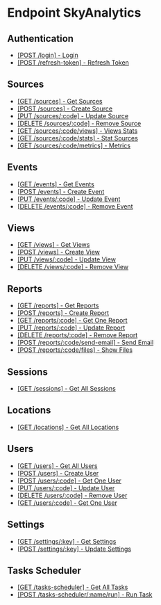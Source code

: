 # Endpoint SkyAnalytics

## Authentication
- [[POST /login] - Login](auth/login.md)
- [[POST /refresh-token] - Refresh Token](auth/refresh-token.md)

## Sources
- [[GET /sources] - Get Sources](sources/getAll.md)
- [[POST /sources] - Create Source](sources/create.md)
- [[PUT /sources/:code] - Update Source](sources/update.md)
- [[DELETE /sources/:code] - Remove Source](sources/remove.md)
- [[GET /sources/:code/views] - Views Stats](sources/views.md)
- [[GET /sources/:code/stats] - Stat Sources](sources/stats.md)
- [[GET /sources/:code/metrics] - Metrics](sources/metrics.md)

## Events
- [[GET /events] - Get Events](events/getAll.md)
- [[POST /events] - Create Event](events/create.md)
- [[PUT /events/:code] - Update Event](events/update.md)
- [[DELETE /events/:code] - Remove Event](events/remove.md)

## Views
- [[GET /views] - Get Views](views/getAll.md)
- [[POST /views] - Create View](views/create.md)
- [[PUT /views/:code] - Update View](views/update.md)
- [[DELETE /views/:code] - Remove View](views/remove.md)

## Reports
- [[GET /reports] - Get Reports](reports/getAll.md)
- [[POST /reports] - Create Report](reports/create.md)
- [[GET /reports/:code] - Get One Report](reports/getOne.md)
- [[PUT /reports/:code] - Update Report](reports/update.md)
- [[DELETE /reports/:code] - Remove Report](reports/remove.md)
- [[POST /reports/:code/send-email] - Send Email](reports/sendEmail.md)
- [[POST /reports/:code/files] - Show Files](reports/showFiles.md)

## Sessions
- [[GET /sessions] - Get All Sessions](sessions/getAll.md)

## Locations
- [[GET /locations] - Get All Locations](locations/getAll.md)

## Users
- [[GET /users] - Get All Users](users/getAll.md)
- [[POST /users] - Create User](users/create.md)
- [[POST /users/:code] - Get One User](users/getOne.md)
- [[PUT /users/:code] - Update User](users/update.md)
- [[DELETE /users/:code] - Remove User](users/remove.md)
- [[GET /users/:code] - Get One User](users/getOne.md)

## Settings
- [[GET /settings/:key] - Get Settings](settings/get.md)
- [[POST /settings/:key] - Update Settings](settings/update.md)

## Tasks Scheduler
- [[GET /tasks-scheduler] - Get All Tasks](tasks-scheduler/getAll.md)
- [[POST /tasks-scheduler/:name/run] - Run Task](tasks-scheduler/run.md)